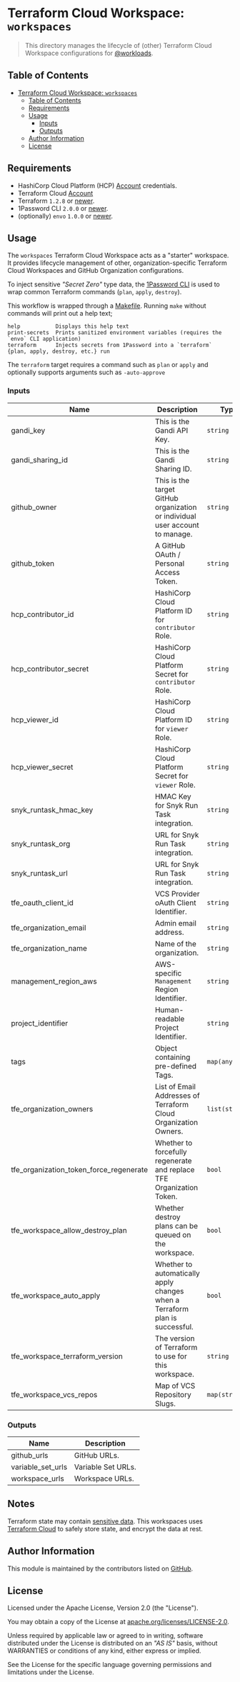 # Terraform Cloud Workspace: `workspaces`

> This directory manages the lifecycle of (other) Terraform Cloud Workspace configurations for [@workloads](https://github.com/workloads).

## Table of Contents

<!-- TOC -->
* [Terraform Cloud Workspace: `workspaces`](#terraform-cloud-workspace--workspaces)
  * [Table of Contents](#table-of-contents)
  * [Requirements](#requirements)
  * [Usage](#usage)
    * [Inputs](#inputs)
    * [Outputs](#outputs)
  * [Author Information](#author-information)
  * [License](#license)
<!-- TOC -->

## Requirements

* HashiCorp Cloud Platform (HCP) [Account](https://portal.cloud.hashicorp.com/sign-in) credentials.
* Terraform Cloud [Account](https://app.terraform.io/session)
* Terraform `1.2.8` or [newer](https://www.terraform.io/downloads).
* 1Password CLI `2.0.0` or [newer](https://1password.com/downloads/command-line/).
* (optionally) `envo` `1.0.0` or [newer](https://github.com/im2nguyen/envo).

## Usage

The `workspaces` Terraform Cloud Workspace acts as a "starter" workspace. It provides lifecycle management of other, organization-specific Terraform Cloud Workspaces and GitHub Organization configurations.

To inject sensitive _"Secret Zero"_ type data, the [1Password CLI](https://1password.com/downloads/command-line/) is used to wrap common Terraform commands (`plan`, `apply`, `destroy`).

This workflow is wrapped through a [Makefile](./Makefile). Running `make` without commands will print out a help text;

```text
help           Displays this help text
print-secrets  Prints sanitized environment variables (requires the `envo` CLI application)
terraform      Injects secrets from 1Password into a `terraform` {plan, apply, destroy, etc.} run
```

The `terraform` target requires a command such as `plan` or `apply` and optionally supports arguments such as `-auto-approve`

<!-- BEGIN_TF_DOCS -->
### Inputs

| Name | Description | Type | Required |
|------|-------------|------|:--------:|
| gandi_key | This is the Gandi API Key. | `string` | yes |
| gandi_sharing_id | This is the Gandi Sharing ID. | `string` | yes |
| github_owner | This is the target GitHub organization or individual user account to manage. | `string` | yes |
| github_token | A GitHub OAuth / Personal Access Token. | `string` | yes |
| hcp_contributor_id | HashiCorp Cloud Platform ID for `contributor` Role. | `string` | yes |
| hcp_contributor_secret | HashiCorp Cloud Platform Secret for `contributor` Role. | `string` | yes |
| hcp_viewer_id | HashiCorp Cloud Platform ID for `viewer` Role. | `string` | yes |
| hcp_viewer_secret | HashiCorp Cloud Platform Secret for `viewer` Role. | `string` | yes |
| snyk_runtask_hmac_key | HMAC Key for Snyk Run Task integration. | `string` | yes |
| snyk_runtask_org | URL for Snyk Run Task integration. | `string` | yes |
| snyk_runtask_url | URL for Snyk Run Task integration. | `string` | yes |
| tfe_oauth_client_id | VCS Provider oAuth Client Identifier. | `string` | yes |
| tfe_organization_email | Admin email address. | `string` | yes |
| tfe_organization_name | Name of the organization. | `string` | yes |
| management_region_aws | AWS-specific `Management` Region Identifier. | `string` | no |
| project_identifier | Human-readable Project Identifier. | `string` | no |
| tags | Object containing pre-defined Tags. | `map(any)` | no |
| tfe_organization_owners | List of Email Addresses of Terraform Cloud Organization Owners. | `list(string)` | no |
| tfe_organization_token_force_regenerate | Whether to forcefully regenerate and replace TFE Organization Token. | `bool` | no |
| tfe_workspace_allow_destroy_plan | Whether destroy plans can be queued on the workspace. | `bool` | no |
| tfe_workspace_auto_apply | Whether to automatically apply changes when a Terraform plan is successful. | `bool` | no |
| tfe_workspace_terraform_version | The version of Terraform to use for this workspace. | `string` | no |
| tfe_workspace_vcs_repos | Map of VCS Repository Slugs. | `map(string)` | no |

### Outputs

| Name | Description |
|------|-------------|
| github_urls | GitHub URLs. |
| variable_set_urls | Variable Set URLs. |
| workspace_urls | Workspace URLs. |
<!-- END_TF_DOCS -->

## Notes

Terraform state may contain [sensitive data](https://www.terraform.io/language/state/sensitive-data). This workspaces uses [Terraform Cloud](https://www.terraform.io/cloud-docs) to safely store state, and encrypt the data at rest.

## Author Information

This module is maintained by the contributors listed on [GitHub](https://github.com/workloads/workspaces/graphs/contributors).

## License

Licensed under the Apache License, Version 2.0 (the "License").

You may obtain a copy of the License at [apache.org/licenses/LICENSE-2.0](http://www.apache.org/licenses/LICENSE-2.0).

Unless required by applicable law or agreed to in writing, software distributed under the License is distributed on an _"AS IS"_ basis, without WARRANTIES or conditions of any kind, either express or implied.

See the License for the specific language governing permissions and limitations under the License.
